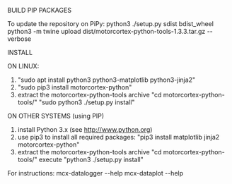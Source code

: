BUILD PIP PACKAGES

To update the repository on PiPy:
python3 ./setup.py sdist bdist_wheel
python3 -m twine upload dist/motorcortex-python-tools-1.3.3.tar.gz --verbose


INSTALL

ON LINUX:
1. "sudo apt install python3 python3-matplotlib python3-jinja2"
2. "sudo pip3 install motorcortex-python"
3. extract the motorcortex-python-tools archive
   "cd motorcortex-python-tools/"
   "sudo python3 ./setup.py install"

ON OTHER SYSTEMS (using PIP)
1. install Python 3.x (see http://www.python.org)
2. use pip3 to install all required packages:
   "pip3 install matplotlib jinja2 motorcortex-python"
3. extract the motorcortex-python-tools archive
   "cd motorcortex-python-tools/"
   execute "python3 ./setup.py install"

   
For instructions:
mcx-datalogger --help
mcx-dataplot --help


